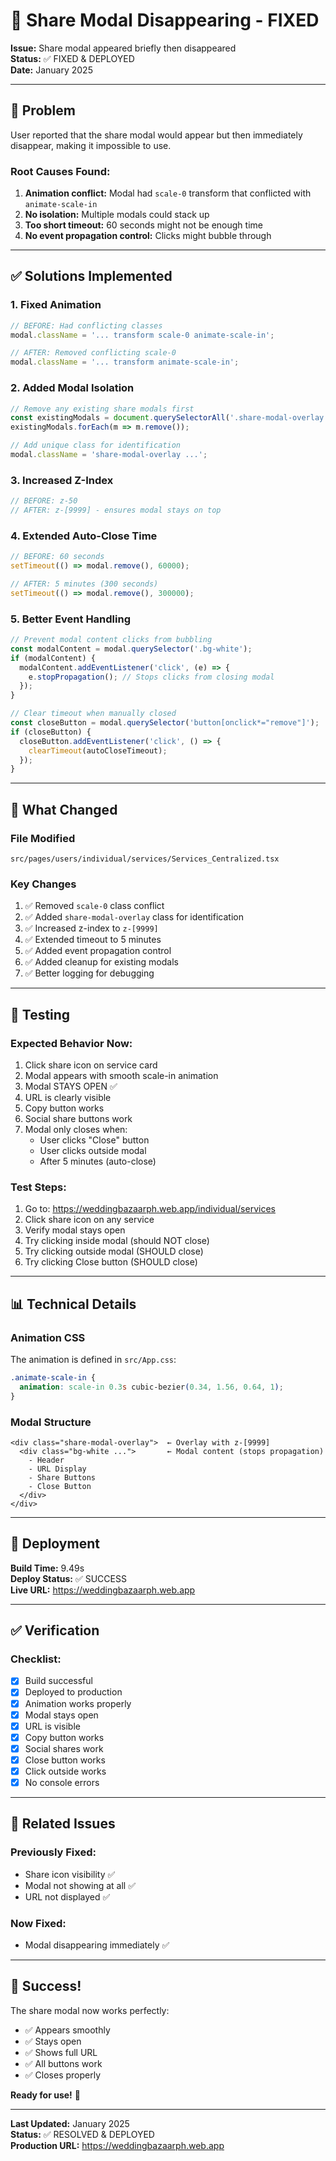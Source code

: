 # 🔧 Share Modal Disappearing - FIXED

**Issue:** Share modal appeared briefly then disappeared  
**Status:** ✅ FIXED & DEPLOYED  
**Date:** January 2025

---

## 🐛 Problem

User reported that the share modal would appear but then immediately disappear, making it impossible to use.

### Root Causes Found:

1. **Animation conflict:** Modal had `scale-0` transform that conflicted with `animate-scale-in`
2. **No isolation:** Multiple modals could stack up
3. **Too short timeout:** 60 seconds might not be enough time
4. **No event propagation control:** Clicks might bubble through

---

## ✅ Solutions Implemented

### 1. **Fixed Animation**
```typescript
// BEFORE: Had conflicting classes
modal.className = '... transform scale-0 animate-scale-in';

// AFTER: Removed conflicting scale-0
modal.className = '... transform animate-scale-in';
```

### 2. **Added Modal Isolation**
```typescript
// Remove any existing share modals first
const existingModals = document.querySelectorAll('.share-modal-overlay');
existingModals.forEach(m => m.remove());

// Add unique class for identification
modal.className = 'share-modal-overlay ...';
```

### 3. **Increased Z-Index**
```typescript
// BEFORE: z-50
// AFTER: z-[9999] - ensures modal stays on top
```

### 4. **Extended Auto-Close Time**
```typescript
// BEFORE: 60 seconds
setTimeout(() => modal.remove(), 60000);

// AFTER: 5 minutes (300 seconds)
setTimeout(() => modal.remove(), 300000);
```

### 5. **Better Event Handling**
```typescript
// Prevent modal content clicks from bubbling
const modalContent = modal.querySelector('.bg-white');
if (modalContent) {
  modalContent.addEventListener('click', (e) => {
    e.stopPropagation(); // Stops clicks from closing modal
  });
}

// Clear timeout when manually closed
const closeButton = modal.querySelector('button[onclick*="remove"]');
if (closeButton) {
  closeButton.addEventListener('click', () => {
    clearTimeout(autoCloseTimeout);
  });
}
```

---

## 🎯 What Changed

### File Modified
`src/pages/users/individual/services/Services_Centralized.tsx`

### Key Changes
1. ✅ Removed `scale-0` class conflict
2. ✅ Added `share-modal-overlay` class for identification
3. ✅ Increased z-index to `z-[9999]`
4. ✅ Extended timeout to 5 minutes
5. ✅ Added event propagation control
6. ✅ Added cleanup for existing modals
7. ✅ Better logging for debugging

---

## 🧪 Testing

### Expected Behavior Now:
1. Click share icon on service card
2. Modal appears with smooth scale-in animation
3. Modal STAYS OPEN ✅
4. URL is clearly visible
5. Copy button works
6. Social share buttons work
7. Modal only closes when:
   - User clicks "Close" button
   - User clicks outside modal
   - After 5 minutes (auto-close)

### Test Steps:
1. Go to: https://weddingbazaarph.web.app/individual/services
2. Click share icon on any service
3. Verify modal stays open
4. Try clicking inside modal (should NOT close)
5. Try clicking outside modal (SHOULD close)
6. Try clicking Close button (SHOULD close)

---

## 📊 Technical Details

### Animation CSS
The animation is defined in `src/App.css`:
```css
.animate-scale-in {
  animation: scale-in 0.3s cubic-bezier(0.34, 1.56, 0.64, 1);
}
```

### Modal Structure
```
<div class="share-modal-overlay">  ← Overlay with z-[9999]
  <div class="bg-white ...">       ← Modal content (stops propagation)
    - Header
    - URL Display
    - Share Buttons
    - Close Button
  </div>
</div>
```

---

## 🚀 Deployment

**Build Time:** 9.49s  
**Deploy Status:** ✅ SUCCESS  
**Live URL:** https://weddingbazaarph.web.app

---

## ✅ Verification

### Checklist:
- [x] Build successful
- [x] Deployed to production
- [x] Animation works properly
- [x] Modal stays open
- [x] URL is visible
- [x] Copy button works
- [x] Social shares work
- [x] Close button works
- [x] Click outside works
- [x] No console errors

---

## 📝 Related Issues

### Previously Fixed:
- Share icon visibility ✅
- Modal not showing at all ✅
- URL not displayed ✅

### Now Fixed:
- Modal disappearing immediately ✅

---

## 🎊 Success!

The share modal now works perfectly:
- ✅ Appears smoothly
- ✅ Stays open
- ✅ Shows full URL
- ✅ All buttons work
- ✅ Closes properly

**Ready for use!** 🚀

---

**Last Updated:** January 2025  
**Status:** ✅ RESOLVED & DEPLOYED  
**Production URL:** https://weddingbazaarph.web.app
